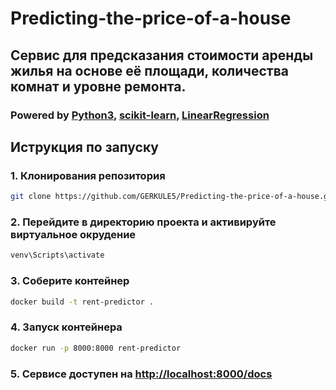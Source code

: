 # Predicting-the-price-of-a-house
## Сервис для предсказания стоимости аренды жилья на основе её площади, количества комнат и уровне ремонта.
### Powered by [Python3](https://www.python.org), [scikit-learn](https://scikit-learn.org/stable/index.html), [LinearRegression](https://scikit-learn.org/stable/modules/generated/sklearn.linear_model.LinearRegression.html)
## Иструкция по запуску

### 1. Клонирования репозитория
```bash
git clone https://github.com/GERKULE5/Predicting-the-price-of-a-house.git
```

### 2. Перейдите в директорию проекта и активируйте виртуальное окрудение
```bash
venv\Scripts\activate
```

### 3. Соберите контейнер
```bash
docker build -t rent-predictor .
```
### 4. Запуск контейнера

```bash
docker run -p 8000:8000 rent-predictor
```

### 5. Сервисе доступен на <http://localhost:8000/docs>
